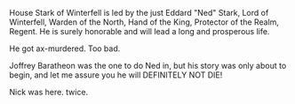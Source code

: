 House Stark of Winterfell is led by the just Eddard "Ned" Stark, Lord of
Winterfell, Warden of the North, Hand of the King, Protector of the Realm,
Regent.  He is surely honorable and will lead a long and prosperous life.

He got ax-murdered. Too bad.

Joffrey Baratheon was the one to do Ned in, but his story was only about to
begin, and let me assure you he will DEFINITELY NOT DIE!

Nick was here. twice.
